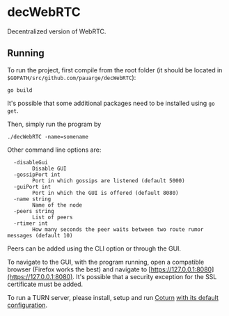 # decWebRTC

Decentralized version of WebRTC.

## Running

To run the project, first compile from the root folder (it should be located in `$GOPATH/src/github.com/pauarge/decWebRTC`):

```
go build
```

It's possible that some additional packages need to be installed using `go get`.

Then, simply run the program by 

```
./decWebRTC -name=somename
```

Other command line options are:

```
  -disableGui
    	Disable GUI
  -gossipPort int
    	Port in which gossips are listened (default 5000)
  -guiPort int
    	Port in which the GUI is offered (default 8080)
  -name string
    	Name of the node
  -peers string
    	List of peers
  -rtimer int
    	How many seconds the peer waits between two route rumor messages (default 10)
```

Peers can be added using the CLI option or through the GUI.

To navigate to the GUI, with the program running, open a compatible browser (Firefox works the best) and navigate to [https://127.0.0.1:8080](https://127.0.0.1:8080). It's possible that a security exception for the SSL certificate must be added.

To run a TURN server, please install, setup and run [Coturn](https://github.com/coturn/coturn) [with its default configuration](https://github.com/coturn/coturn/wiki/CoturnConfig).